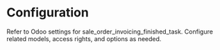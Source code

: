 # Configuration

Refer to Odoo settings for sale_order_invoicing_finished_task. Configure related models, access rights, and options as needed.
